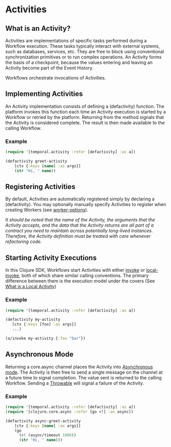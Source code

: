 # Activities

## What is an Activity?

Activities are implementations of specific tasks performed during a Workflow execution.  These tasks typically interact with external systems, such as databases, services, etc.  They are free to block using conventional synchronization primitives or to run complex operations.  An Activity forms the basis of a checkpoint, because the values entering and leaving an Activity become part of the Event History.

Workflows orchestrate invocations of Activities.

## Implementing Activities

An Activity implementation consists of defining a (defactivity) function.  The platform invokes this function each time an Activity execution is started by a Workflow or retried by the platform.  Returning from the method signals that the Activity is considered complete.  The result is then made available to the calling Workflow.

### Example

```clojure
(require '[temporal.activity :refer [defactivity] :as a])

(defactivity greet-activity
    [ctx {:keys [name] :as args}]
    (str "Hi, " name))
```

## Registering Activities

By default, Activities are automatically registered simply by declaring a (defactivity).  You may optionally manually specify Activities to register when creating Workers (see [worker-options](https://cljdoc.org/d/io.github.manetu/temporal-sdk/CURRENT/api/temporal.client.worker#worker-options)).

*It should be noted that the name of the Activity, the arguments that the Activity accepts, and the data that the Activity returns are all part of a contract you need to maintain across potentially long-lived instances.  Therefore, the Activity definition must be treated with care whenever refactoring code.*

## Starting Activity Executions

In this Clojure SDK, Workflows start Activities with either [invoke](https://cljdoc.org/d/io.github.manetu/temporal-sdk/CURRENT/api/temporal.activity#invoke) or [local-invoke](https://cljdoc.org/d/io.github.manetu/temporal-sdk/CURRENT/api/temporal.activity#local-invoke), both of which share similar calling conventions.  The primary difference between them is the execution model under the covers (See [What is a Local Activity](https://docs.temporal.io/concepts/what-is-a-local-activity/))

### Example

```clojure
(require '[temporal.activity :refer [defactivity] :as a])

(defactivity my-activity
   [ctx {:keys [foo] :as args}]
   ...)

(a/invoke my-activity {:foo "bar"})
```

## Asynchronous Mode

Returning a core.async channel places the Activity into [Asynchronous mode](https://docs.temporal.io/java/activities/#asynchronous-activity-completion).  The Activity is then free to send a single message on the channel at a future time to signal completion.  The value sent is returned to the calling Workflow.  Sending a [Throwable](https://docs.oracle.com/javase/7/docs/api/java/lang/Throwable.html) will signal a failure of the Activity.

### Example

```clojure
(require '[temporal.activity :refer [defactivity] :as a])
(require '[clojure.core.async :refer [go <!] :as async])

(defactivity async-greet-activity
    [ctx {:keys [name] :as args}] 
    (go
      (<! (async/timeout 1000))
      (str "Hi, " name)))
```
